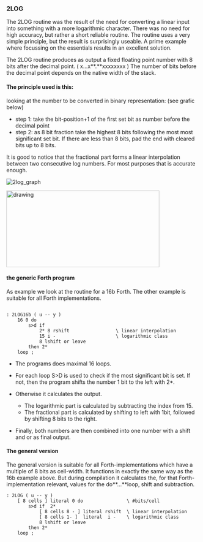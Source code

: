 ### 2LOG

The 2LOG routine was the result of the need for converting a linear input into something with a more logarithmic character. There was no need for high accuracy, but rather a short reliable routine.
The routine uses a very simple principle, but the result is surprisingly useable. A prime example where focussing on the essentials results in an excellent solution.

The 2LOG routine produces as output a fixed floating point number with 8 bits after the decimal point. ( x...x**.**xxxxxxxx ) The number of bits before the decimal point depends on the native width of the stack.

#### The principle used is this:

looking at the number to be converted in binary representation:
(see grafic below)
- step 1: take the bit-position+1 of the first set bit as number before the decimal point
- step 2: as 8 bit fraction take the highest 8 bits following the most most significant set bit. If there are less than 8 bits, pad the end with cleared bits up to 8 bits.

It is good to notice that the fractional part forms a linear interpolation between two consecutive log numbers. For most purposes that is accurate enough.



![2log_graph](https://user-images.githubusercontent.com/4964288/167205050-76579ac1-2707-4037-9d6d-2a5452b601b5.png)

<img src="https://user-images.githubusercontent.com/4964288/167205050-76579ac1-2707-4037-9d6d-2a5452b601b5.png" alt="drawing" width="400" height="200"/>




#### the generic Forth program

As example we look at the routine for a 16b Forth. The other example is suitable for all Forth implementations.

```forth

: 2LOG16b ( u -- y )
    16 0 do
        s>d if
            2* 8 rshift                 \ linear interpolation
            15 i -                      \ logarithmic class
            8 lshift or leave
        then 2*
    loop ;
```

- The programs does maximal 16 loops.
- For each loop S>D is used to check if the most significant bit is set. If not, then the program shifts the number 1 bit to the left with 2*.
- Otherwise it calculates the output.
	- The logarithmic part is calculated by subtracting the index from 15.
	- The fractional part is calculated by shifting to left with 1bit, followed by shifting 8 bits to the right.

- Finally, both numbers are then combined into one number with a shift and or as final output.


#### The general version

The general version is suitable for all Forth-implementations which have a multiple of 8 bits as cell-width. It functions in exactly the same way as the 16b example above. But during compilation it calculates the, for that Forth-implementation relevant, values for the do**...**loop, shift and subtraction.

```forth
: 2LOG ( u -- y )
    [ 8 cells ] literal 0 do                \ #bits/cell
        s>d if  2*
            [ 8 cells 8 - ] literal rshift  \ linear interpolation
            [ 8 cells 1- ]  literal  i -    \ logarithmic class
            8 lshift or leave
        then 2*
    loop ;
```








